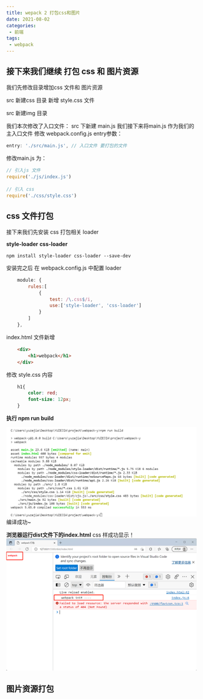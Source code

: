 ```yaml
---
title: wepack 2 打包css和图片
date: 2021-08-02
categories: 
 - 前端
tags:
 - webpack
---
```

## 接下来我们继续 打包 css 和 图片资源

我们先修改目录增加css 文件和 图片资源

src 新建css 目录 新增 style.css 文件

src 新建img 目录

我们本次修改了入口文件：
src 下新建 main.js 我们接下来将main.js 作为我们的主入口文件
修改 webpack.config.js entry参数：

```js
entry: './src/main.js', // 入口文件 要打包的文件
```

修改main.js 为：

```js
// 引入js 文件
require('./js/index.js')

// 引入 css 
require('./css/style.css')

```

## css 文件打包
接下来我们先安装 css 打包相关 loader 

**style-loader**
**css-loader**


```
npm install style-loader css-loader --save-dev
```

安装完之后 在 webpack.config.js 中配置 loader

```js
    module: {
        rules:[
            {
                test: /\.css$/i,
                use:['style-loader', 'css-loader']
            }
        ]
    },

```
index.html 文件新增
```html
    <div>
        <h1>webpack</h1>
    </div>
```

修改 style.css 内容

```css
    h1{
        color: red;
        font-size: 12px;
    }

```


**执行 npm run build**

![An image](./img/175ef97e31a47be38be8809ebf2d27d.png)
编译成功~

**浏览器运行dist文件下的index.html**
css 样成功显示！
![An image](./img/6a2ea495ac14542b741c1eff1790108.png)


## 图片资源打包